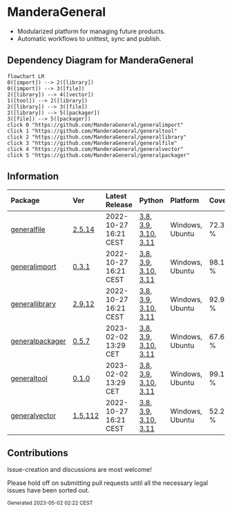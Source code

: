 # ManderaGeneral
 - Modularized platform for managing future products.
 - Automatic workflows to unittest, sync and publish.

## Dependency Diagram for ManderaGeneral
```mermaid
flowchart LR
0([import]) --> 2([library])
0([import]) --> 3([file])
2([library]) --> 4([vector])
1([tool]) --> 2([library])
2([library]) --> 3([file])
2([library]) --> 5([packager])
3([file]) --> 5([packager])
click 0 "https://github.com/ManderaGeneral/generalimport"
click 1 "https://github.com/ManderaGeneral/generaltool"
click 2 "https://github.com/ManderaGeneral/generallibrary"
click 3 "https://github.com/ManderaGeneral/generalfile"
click 4 "https://github.com/ManderaGeneral/generalvector"
click 5 "https://github.com/ManderaGeneral/generalpackager"
```

## Information
| Package                                                              | Ver                                                | Latest Release        | Python                                                                                                                                                                                                                                                 | Platform        | Cover   |
|:---------------------------------------------------------------------|:---------------------------------------------------|:----------------------|:-------------------------------------------------------------------------------------------------------------------------------------------------------------------------------------------------------------------------------------------------------|:----------------|:--------|
| [generalfile](https://github.com/ManderaGeneral/generalfile)         | [2.5.14](https://pypi.org/project/generalfile/)    | 2022-10-27 16:21 CEST | [3.8](https://www.python.org/downloads/release/python-380/), [3.9](https://www.python.org/downloads/release/python-390/), [3.10](https://www.python.org/downloads/release/python-3100/), [3.11](https://www.python.org/downloads/release/python-3110/) | Windows, Ubuntu | 72.3 %  |
| [generalimport](https://github.com/ManderaGeneral/generalimport)     | [0.3.1](https://pypi.org/project/generalimport/)   | 2022-10-27 16:21 CEST | [3.8](https://www.python.org/downloads/release/python-380/), [3.9](https://www.python.org/downloads/release/python-390/), [3.10](https://www.python.org/downloads/release/python-3100/), [3.11](https://www.python.org/downloads/release/python-3110/) | Windows, Ubuntu | 98.1 %  |
| [generallibrary](https://github.com/ManderaGeneral/generallibrary)   | [2.9.12](https://pypi.org/project/generallibrary/) | 2022-10-27 16:21 CEST | [3.8](https://www.python.org/downloads/release/python-380/), [3.9](https://www.python.org/downloads/release/python-390/), [3.10](https://www.python.org/downloads/release/python-3100/), [3.11](https://www.python.org/downloads/release/python-3110/) | Windows, Ubuntu | 92.9 %  |
| [generalpackager](https://github.com/ManderaGeneral/generalpackager) | [0.5.7](https://pypi.org/project/generalpackager/) | 2023-02-02 13:29 CET  | [3.8](https://www.python.org/downloads/release/python-380/), [3.9](https://www.python.org/downloads/release/python-390/), [3.10](https://www.python.org/downloads/release/python-3100/), [3.11](https://www.python.org/downloads/release/python-3110/) | Windows, Ubuntu | 67.6 %  |
| [generaltool](https://github.com/ManderaGeneral/generaltool)         | [0.1.0](https://pypi.org/project/generaltool/)     | 2023-02-02 13:29 CET  | [3.8](https://www.python.org/downloads/release/python-380/), [3.9](https://www.python.org/downloads/release/python-390/), [3.10](https://www.python.org/downloads/release/python-3100/), [3.11](https://www.python.org/downloads/release/python-3110/) | Windows, Ubuntu | 99.1 %  |
| [generalvector](https://github.com/ManderaGeneral/generalvector)     | [1.5.112](https://pypi.org/project/generalvector/) | 2022-10-27 16:21 CEST | [3.8](https://www.python.org/downloads/release/python-380/), [3.9](https://www.python.org/downloads/release/python-390/), [3.10](https://www.python.org/downloads/release/python-3100/), [3.11](https://www.python.org/downloads/release/python-3110/) | Windows, Ubuntu | 52.2 %  |

## Contributions
Issue-creation and discussions are most welcome!

Please hold off on submitting pull requests until all the necessary legal issues have been sorted out.

<sup>
Generated 2023-05-02 02:22 CEST
</sup>
